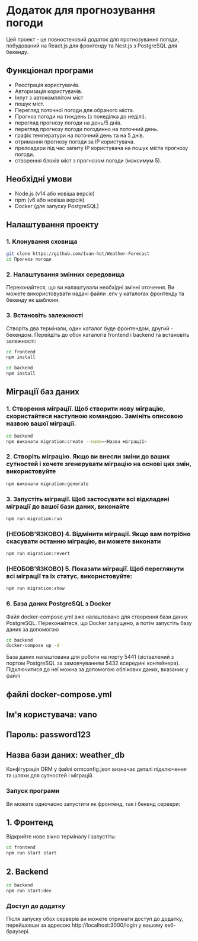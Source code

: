 # Додаток для прогнозування погоди
Цей проект - це повностековий додаток для прогнозування погоди, побудований 
на React.js для фронтенду та Nest.js з PostgreSQL для бекенду.

## Функціонал програми

- Реєстрація користувачів.
- Авторизація користувачів.
- Інпут з автокомплітом міст
- пошук міст.
- Перегляд поточної погоди для обраного міста.
- Прогноз погоди на тиждень (з понеділка до неділі).
- перегляд прогнозу погоди на день/5 днів.
- перегляд прогнозу погоди погодинно на поточний день.
- графік температури на поточний день та на 5 днів.
- отримання прогнозу погоди за IP користувача.
- прелоадери під час запиту IP користувача на пошук міста прогнозу погоди.
- створення блоків міст з прогнозом погоди (максимум 5).

## Необхідні умови
- Node.js (v14 або новіша версія)
- npm (v6 або новіша версія)
- Docker (для запуску PostgreSQL)

## Налаштування проекту
### 1. Клонування сховища
```bash
git clone https://github.com/Ivan-hot/Weather-Forecast
cd Прогноз погоди
```
### 2. Налаштування змінних середовища
Переконайтеся, що ви налаштували необхідні змінні оточення. Ви можете використовувати надані файли .env у каталогах фронтенду та бекенду як шаблони.

### 3. Встановіть залежності
Створіть два термінали, один каталог буде фронтендом, другий - бекендом. 
Перейдіть до обох каталогів frontend і backend та встановіть залежності:
```bash
cd frontend
npm install
```
```bash
cd backend
npm install
```
## Міграції баз даних

### 1. Створення міграції. Щоб створити нову міграцію, скористайтеся наступною командою. Замініть <MigrationName> описовою назвою вашої міграції.
```bash
cd backend
npm виконати migration:create --name=<Назва міграції>
```
### 2. Створіть міграцію. Якщо ви внесли зміни до ваших сутностей і хочете згенерувати міграцію на основі цих змін, використовуйте
```bash
npm виконати migration:generate
```
### 3. Запустіть міграції. Щоб застосувати всі відкладені міграції до вашої бази даних, виконайте
```bash
npm run migration:run
```
### (НЕОБОВ'ЯЗКОВО) 4. Відмінити міграції. Якщо вам потрібно скасувати останню міграцію, ви можете виконати
```bash
npm run migration:revert
```
### (НЕОБОВ'ЯЗКОВО) 5. Показати міграції. Щоб переглянути всі міграції та їх статус, використовуйте:
```bash
npm run migration:show
```
### 6. База даних PostgreSQL з Docker
Файл docker-compose.yml вже налаштовано для створення бази даних PostgreSQL. Переконайтеся, що Docker запущено, а потім запустіть базу даних за допомогою
```bash
cd backend
docker-compose up -d
```
База даних налаштована для роботи на порту 5441 (зіставлений з портом PostgreSQL за замовчуванням 5432 всередині контейнера). Підключитися до неї можна за допомогою облікових даних, вказаних у файлі 
## файлі docker-compose.yml
## Ім'я користувача: vano
## Пароль: password123
## Назва бази даних: weather_db
Конфігурація ORM у файлі ormconfig.json визначає деталі підключення та шляхи для сутностей і міграцій. 

### Запуск програми
Ви можете одночасно запустити як фронтенд, так і бекенд сервери:

## 1. Фронтенд
Відкрийте нове вікно терміналу і запустіть:
```bash
cd frontend
npm run start start
```
## 2. Backend
```bash
cd backend
npm run start:dev
```
### Доступ до додатку
Після запуску обох серверів ви можете отримати доступ до додатку, перейшовши за адресою http://localhost:3000/login у вашому веб-браузері.


